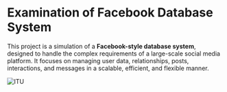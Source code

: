 # **Examination of Facebook Database System**

This project is a simulation of a **Facebook-style database system**, designed to handle the complex requirements of a large-scale social media platform. It focuses on managing user data, relationships, posts, interactions, and messages in a scalable, efficient, and flexible manner.

![ITU](https://github.com/user-attachments/assets/04985ff2-1396-414c-b57d-50279780d526)
